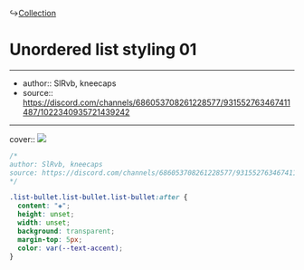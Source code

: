 ↪[Collection](Collection.md)

# Unordered list styling 01

---

- author:: SlRvb, kneecaps
- source:: https://discord.com/channels/686053708261228577/931552763467411487/1022340935721439242

---

cover:: ![](https://i.imgur.com/kWNrs1Q.png)

```css
/*
author: SlRvb, kneecaps
source: https://discord.com/channels/686053708261228577/931552763467411487/1022340935721439242
*/

.list-bullet.list-bullet.list-bullet:after {
  content: "◈";
  height: unset;
  width: unset;
  background: transparent;
  margin-top: 5px;
  color: var(--text-accent);
}
```
